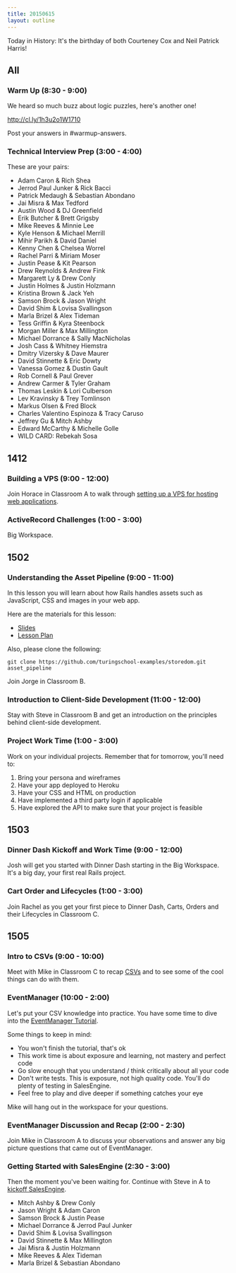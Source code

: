 ```yaml
---
title: 20150615
layout: outline
---
```


Today in History: It's the birthday of both Courteney Cox and Neil Patrick Harris!

## All

### Warm Up (8:30 - 9:00)

We heard so much buzz about logic puzzles, here's another one!

http://cl.ly/1h3u2o1W1710

Post your answers in #warmup-answers.

### Technical Interview Prep (3:00 - 4:00)

These are your pairs:

* Adam Caron & Rich Shea
* Jerrod Paul Junker & Rick Bacci
* Patrick Medaugh & Sebastian Abondano
* Jai Misra & Max Tedford
* Austin Wood & DJ Greenfield
* Erik Butcher & Brett Grigsby
* Mike Reeves & Minnie Lee
* Kyle Henson & Michael Merrill
* Mihir Parikh & David Daniel
* Kenny Chen & Chelsea Worrel
* Rachel Parri & Miriam Moser
* Justin Pease & Kit Pearson
* Drew Reynolds & Andrew Fink
* Margarett Ly & Drew Conly
* Justin Holmes & Justin Holzmann
* Kristina Brown & Jack Yeh
* Samson Brock & Jason Wright
* David Shim & Lovisa Svallingson
* Marla Brizel & Alex Tideman
* Tess Griffin & Kyra Steenbock
* Morgan Miller & Max Millington
* Michael Dorrance & Sally MacNicholas
* Josh Cass & Whitney Hiemstra
* Dmitry Vizersky & Dave Maurer
* David Stinnette & Eric Dowty
* Vanessa Gomez & Dustin Gault
* Rob Cornell & Paul Grever
* Andrew Carmer & Tyler Graham
* Thomas Leskin & Lori Culberson
* Lev Kravinsky & Trey Tomlinson
* Markus Olsen & Fred Block
* Charles Valentino Espinoza & Tracy Caruso
* Jeffrey Gu & Mitch Ashby
* Edward McCarthy & Michelle Golle
* WILD CARD: Rebekah Sosa


## 1412

### Building a VPS (9:00 - 12:00)

Join Horace in Classroom A to walk through [setting up a VPS for hosting web applications](https://github.com/turingschool/lesson_plans/blob/master/ruby_03-professional_rails_applications/building-a-vps.markdown).

### ActiveRecord Challenges (1:00 - 3:00)

Big Workspace. 

## 1502

### Understanding the Asset Pipeline (9:00 - 11:00)

In this lesson you will learn about how Rails handles assets such as JavaScript, CSS and images in your web app.

Here are the materials for this lesson:

* [Slides](https://www.dropbox.com/s/98z19hzeluc5skf/Turing%20-%20Understanding%20the%20Asset%20Pipeline.key?dl=0)
* [Lesson Plan](https://github.com/turingschool/lesson_plans/blob/master/ruby_03-professional_rails_applications/understanding_the_asset_pipeline.markdown)

Also, please clone the following:

```
git clone https://github.com/turingschool-examples/storedom.git asset_pipeline
```

Join Jorge in Classroom B.

### Introduction to Client-Side Development (11:00 - 12:00)

Stay with Steve in Classroom B and get an introduction on the principles behind client-side development.

### Project Work Time (1:00 - 3:00)

Work on your individual projects. Remember that for tomorrow, you'll need to:

1. Bring your persona and wireframes
2. Have your app deployed to Heroku
3. Have your CSS and HTML on production
4. Have implemented a third party login if applicable
5. Have explored the API to make sure that your project is feasible

## 1503

### Dinner Dash Kickoff and Work Time (9:00 - 12:00)

Josh will get you started with Dinner Dash starting in the Big Workspace. It's a big day, your first real Rails project.

### Cart Order and Lifecycles (1:00 - 3:00)

Join Rachel as you get your first piece to Dinner Dash, Carts, Orders and their Lifecycles in Classroom C.

## 1505

### Intro to CSVs (9:00 - 10:00)

Meet with Mike in Classroom C to recap [CSVs](https://github.com/turingschool/lesson_plans/blob/master/ruby_01-object_oriented_programming_with_ruby/file_io_and_csvs.markdown)
and to see some of the cool things can do with them.

### EventManager (10:00 - 2:00)

Let's put your CSV knowledge into practice. You have some time to dive into the [EventManager Tutorial](http://tutorials.jumpstartlab.com/projects/eventmanager.html).

Some things to keep in mind:

* You won't finish the tutorial, that's ok
* This work time is about exposure and learning, not mastery and perfect code
* Go slow enough that you understand / think critically about all your code
* Don't write tests. This is exposure, not high quality code. You'll do plenty of testing in SalesEngine.
* Feel free to play and dive deeper if something catches your eye

Mike will hang out in the workspace for your questions.

### EventManager Discussion and Recap (2:00 - 2:30)

Join Mike in Classroom A to discuss your observations and answer any big picture questions that came out of EventManager.

### Getting Started with SalesEngine (2:30 - 3:00)

Then the moment you've been waiting for. Continue with Steve in A to [kickoff SalesEngine](http://tutorials.jumpstartlab.com/projects/sales_engine.html).

* Mitch Ashby & Drew Conly
* Jason Wright & Adam Caron
* Samson Brock & Justin Pease
* Michael Dorrance & Jerrod Paul Junker
* David Shim & Lovisa Svallingson
* David Stinnette & Max Millington
* Jai Misra & Justin Holzmann
* Mike Reeves & Alex Tideman
* Marla Brizel & Sebastian Abondano
